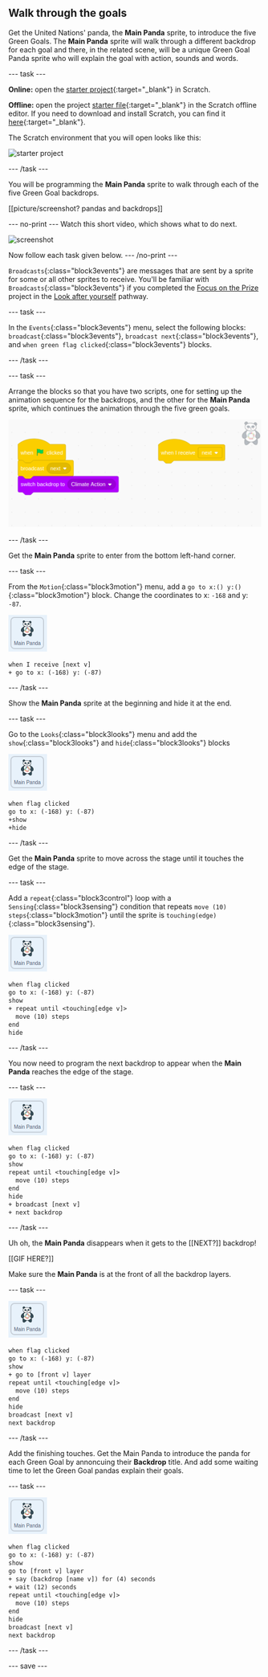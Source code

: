 ## Walk through the goals

Get the United Nations' panda, the **Main Panda** sprite, to introduce the five Green Goals. The **Main Panda** sprite will walk through a different backdrop for each goal and there, in the related scene, will be a unique Green Goal Panda sprite who will explain the goal with action, sounds and words.

--- task ---

**Online:** open the [starter project](http://rpf.io/p/en/projectName-on){:target="_blank"} in Scratch.

**Offline:** open the project [starter file](http://rpf.io/p/en/projectName-get){:target="_blank"} in the Scratch offline editor. If you need to download and install Scratch, you can find it [here](https://scratch.mit.edu/download){:target="_blank"}.

The Scratch environment that you will open looks like this:

![starter project](images/starter_project.png)

--- /task ---

You will be programming the **Main Panda** sprite to walk through each of the five Green Goal backdrops.

[[picture/screenshot? pandas and backdrops]]

--- no-print ---
Watch this short video, which shows what to do next.

![screenshot](images/NOTNAMEDYET.gif)

Now follow each task given below.
--- /no-print ---

`Broadcasts`{:class="block3events"} are messages that are sent by a sprite for some or all other sprites to receive. You'll be familiar with `Broadcasts`{:class="block3events"} if you completed the [Focus on the Prize](https://learning-admin.raspberrypi.org/en/projects/focus-on-the-prize) project in the [Look after yourself](https://projects.raspberrypi.org/en/pathways/look-after-yourself) pathway.

--- task ---

In the `Events`{:class="block3events"} menu, select the following blocks: `broadcast`{:class="block3events"}, `broadcast next`{:class="block3events"}, and `when green flag clicked`{:class="block3events"} blocks.

--- /task ---

--- task ---

Arrange the blocks so that you have two scripts, one for setting up the animation sequence for the backdrops, and the other for the **Main Panda** sprite, which continues the animation through the five green goals.

![screenshot of the two scripts side by side](images/broadcast-scripts.png)

--- /task ---

Get the **Main Panda** sprite to enter from the bottom left-hand corner.

--- task ---

From the `Motion`{:class="block3motion"} menu, add a `go to x:() y:()`{:class="block3motion"} block. Change the coordinates to x: `-168` and y: `-87`.

![image of the main Panda sprite](images/mainpanda-sprite.png)

```blocks3
when I receive [next v]
+ go to x: (-168) y: (-87)
```

--- /task ---

Show the **Main Panda** sprite at the beginning and hide it at the end.

--- task ---

Go to the `Looks`{:class="block3looks"} menu and add the `show`{:class="block3looks"} and `hide`{:class="block3looks"} blocks

![image of the main Panda sprite](images/mainpanda-sprite.png)

```blocks3
when flag clicked
go to x: (-168) y: (-87)
+show
+hide
```

--- /task ---

Get the **Main Panda** sprite to move across the stage until it touches the edge of the stage.

--- task ---

Add a `repeat`{:class="block3control"} loop with a `Sensing`{:class="block3sensing"} condition that repeats `move (10) steps`{:class="block3motion"} until the sprite is `touching(edge)`{:class="block3sensing"}.

![image of the main Panda sprite](images/mainpanda-sprite.png)

```blocks3
when flag clicked
go to x: (-168) y: (-87)
show
+ repeat until <touching[edge v]>
  move (10) steps
end
hide
```

--- /task ---

You now need to program the next backdrop to appear when the **Main Panda** reaches the edge of the stage.

--- task ---

![image of the main Panda sprite](images/mainpanda-sprite.png)

```blocks3
when flag clicked
go to x: (-168) y: (-87)
show
repeat until <touching[edge v]>
  move (10) steps
end
hide
+ broadcast [next v]
+ next backdrop
```

--- /task ---

Uh oh, the **Main Panda** disappears when it gets to the [[NEXT?]] backdrop!

[[GIF HERE?]]

Make sure the **Main Panda** is at the front of all the backdrop layers.

--- task ---

![image of the main Panda sprite](images/mainpanda-sprite.png)

```blocks3
when flag clicked
go to x: (-168) y: (-87)
show
+ go to [front v] layer
repeat until <touching[edge v]>
  move (10) steps
end
hide
broadcast [next v]
next backdrop
```

--- /task ---

Add the finishing touches. Get the Main Panda to introduce the panda for each Green Goal by annoncuing their **Backdrop** title. And add some waiting time to let the Green Goal pandas explain their goals.

--- task ---

![image of the main Panda sprite](images/mainpanda-sprite.png)

```blocks3
when flag clicked
go to x: (-168) y: (-87)
show
go to [front v] layer
+ say (backdrop [name v]) for (4) seconds
+ wait (12) seconds
repeat until <touching[edge v]>
  move (10) steps
end
hide
broadcast [next v]
next backdrop
```

--- /task ---

--- save ---
